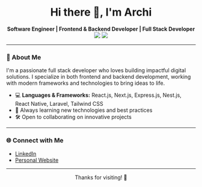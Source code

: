 <h1 align="center">Hi there 👋, I'm Archi</h1>
<p align="center">
  <b>Software Engineer | Frontend & Backend Developer | Full Stack Developer</b><br>
  <a href="https://www.linkedin.com/in/rohim48/" target="_blank"><img src="https://img.shields.io/badge/-LinkedIn-blue?style=flat-square&logo=linkedin"></a>
  <a href="noerrohim.vercel.app" target="_blank"><img src="https://img.shields.io/badge/-Portfolio-black?style=flat-square"></a>
</p>

---

### 🚀 About Me
I'm a passionate full stack developer who loves building impactful digital solutions. I specialize in both frontend and backend development, working with modern frameworks and technologies to bring ideas to life.

- 💻 **Languages & Frameworks:** React.js, Next.js, Express.js, Nest.js, React Native, Laravel, Tailwind CSS
- 🌱 Always learning new technologies and best practices
- 🛠️ Open to collaborating on innovative projects

---

### 🌐 Connect with Me

- [LinkedIn](https://www.linkedin.com/in/rohim48/)
- [Personal Website](noerrohim.vercel.app)

---

<p align="center">Thanks for visiting! 🚀</p>
